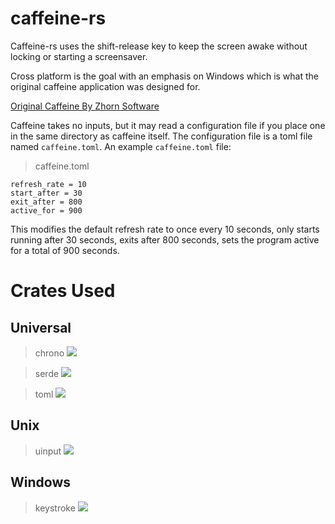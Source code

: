 caffeine-rs
===

Caffeine-rs uses the shift-release key to keep the screen awake without locking or starting a screensaver.

Cross platform is the goal with an emphasis on Windows which is what the original caffeine application was designed for.

[Original Caffeine By Zhorn Software](http://www.zhornsoftware.co.uk/caffeine/)

Caffeine takes no inputs, but it may read a configuration file if you place one in the same directory as caffeine itself. The configuration file is a toml file named `caffeine.toml`. An example `caffeine.toml` file:

> caffeine.toml
```
refresh_rate = 10
start_after = 30
exit_after = 800
active_for = 900
```
This modifies the default refresh rate to once every 10 seconds, only starts running after 30 seconds, exits after 800 seconds, sets the program active for a total of 900 seconds.

Crates Used
===

Universal
---
> chrono ![](https://img.shields.io/crates/v/chrono.svg)

> serde ![](https://img.shields.io/crates/v/serde.svg)

> toml ![](https://img.shields.io/crates/v/toml.svg)

Unix
---
> uinput ![](https://img.shields.io/crates/v/uinput.svg)

Windows
---
> keystroke ![](https://img.shields.io/crates/v/keystroke.svg)
